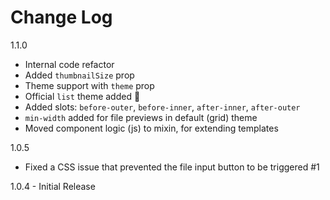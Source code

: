 # Change Log

1.1.0

- Internal code refactor
- Added `thumbnailSize` prop
- Theme support with `theme` prop
- Official `list` theme added 🎉
- Added slots: `before-outer`, `before-inner`, `after-inner`, `after-outer`
- `min-width` added for file previews in default (grid) theme
- Moved component logic (js) to mixin, for extending templates

1.0.5

- Fixed a CSS issue that prevented the file input button to be triggered  #1

1.0.4 - Initial Release
